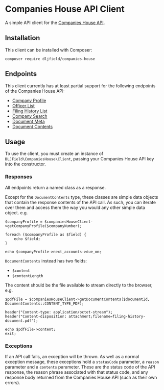 # Companies House API Client

A simple API client for the [Companies House API](https://developer.companieshouse.gov.uk/api/docs/index.html).

## Installation

This client can be installed with Composer:

```
composer require dljfield/companies-house
```

## Endpoints

This client currently has at least partial support for the following endpoints of the Companies House API:

- [Company Profile](https://developer.companieshouse.gov.uk/api/docs/company/company_number/company_number.html)
- [Officer List](https://developer.companieshouse.gov.uk/api/docs/company/company_number/officers/officers.html)
- [Filing History List](https://developer.companieshouse.gov.uk/api/docs/company/company_number/filing-history/getFilingHistoryList.html)
- [Company Search](https://developer.companieshouse.gov.uk/api/docs/search/companies/companysearch.html)
- [Document Meta](https://developer.companieshouse.gov.uk/document/docs/document/id/fetchDocumentMeta.html)
- [Document Contents](https://developer.companieshouse.gov.uk/document/docs/document/id/content/fetchDocument.html)


## Usage

To use the client, you must create an instance of `DLJField\CompaniesHouse\Client`, passing your Companies House API key into the constructor.

### Responses

All endpoints return a named class as a response. 

Except for the `DocumentContents` type, these classes are simple data objects that contain the response contents of the API call. As such, you can iterate over them and access them the way you would any other simple data object. e.g.

```
$companyProfile = $companiesHouseClient->getCompanyProfile($companyNumber);

foreach ($companyProfile as $field) {
    echo $field;
}

echo $companyProfile->next_accounts->due_on;
```

`DocumentContents` instead has two fields:
- `$content`
- `$contentLength`

The content should be the file available to stream directly to the browser, e.g.

```
$pdfFile = $companiesHouseClient->getDocumentContents($documentId, DocumentContents::CONTENT_TYPE_PDF);

header("Content-type: application/octet-stream");
header("Content-disposition: attachment;filename=filing-history-document.pdf");

echo $pdfFile->content;
exit;
```

### Exceptions
If an API call fails, an exception will be thrown. As well as a normal exception message, these exceptions hold a `statusCode` parameter, a `reason` parameter and a `contents` parameter. These are the status code of the API response, the reason phrase associated with that status code, and any response body returned from the Companies House API (such as their own errors). 
